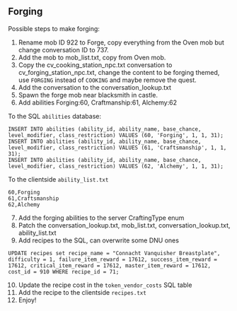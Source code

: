 ## Forging

Possible steps to make forging:

1. Rename mob ID 922 to Forge, copy everything from the Oven mob but change conversation ID to 737.
2. Add the mob to mob_list.txt, copy from Oven mob.
3. Copy the cv_cooking_station_npc.txt conversation to cv_forging_station_npc.txt, change the content to be forging themed, use `FORGING` instead of `COOKING` and maybe remove the quest.
4. Add the conversation to the conversation_lookup.txt
5. Spawn the forge mob near blacksmith in castle.
6. Add abilities Forging:60, Craftmanship:61, Alchemy:62

To the SQL `abilities` database:
```
INSERT INTO abilities (ability_id, ability_name, base_chance, level_modifier, class_restriction) VALUES (60, 'Forging', 1, 1, 31);
INSERT INTO abilities (ability_id, ability_name, base_chance, level_modifier, class_restriction) VALUES (61, 'Craftsmanship', 1, 1, 31);
INSERT INTO abilities (ability_id, ability_name, base_chance, level_modifier, class_restriction) VALUES (62, 'Alchemy', 1, 1, 31);
```

To the clientside `ability_list.txt`
```
60,Forging
61,Craftsmanship
62,Alchemy
```

7. Add the forging abilities to the server CraftingType enum
8. Patch the conversation_lookup.txt, mob_list.txt, conversation_lookup.txt, ability_list.txt
9. Add recipes to the SQL, can overwrite some DNU ones
```
UPDATE recipes set recipe_name = "Connacht Vanquisher Breastplate", difficulty = 1, failure_item_reward = 17612, success_item_reward = 17612, critical_item_reward = 17612, master_item_reward = 17612, cost_id = 910 WHERE recipe_id = 71;
```
10. Update the recipe cost in the `token_vendor_costs` SQL table
11. Add the recipe to the clientside `recipes.txt`
10. Enjoy!
